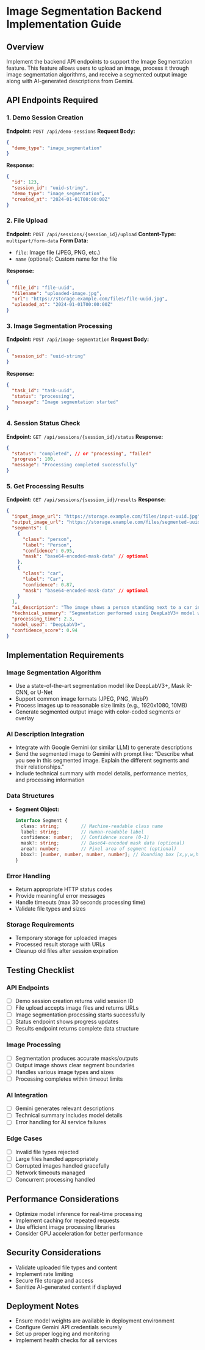 # Image Segmentation Backend Implementation Guide

## Overview
Implement the backend API endpoints to support the Image Segmentation feature. This feature allows users to upload an image, process it through image segmentation algorithms, and receive a segmented output image along with AI-generated descriptions from Gemini.

## API Endpoints Required

### 1. Demo Session Creation
**Endpoint:** `POST /api/demo-sessions`
**Request Body:**
```json
{
  "demo_type": "image_segmentation"
}
```
**Response:**
```json
{
  "id": 123,
  "session_id": "uuid-string",
  "demo_type": "image_segmentation",
  "created_at": "2024-01-01T00:00:00Z"
}
```

### 2. File Upload
**Endpoint:** `POST /api/sessions/{session_id}/upload`
**Content-Type:** `multipart/form-data`
**Form Data:**
- `file`: Image file (JPEG, PNG, etc.)
- `name` (optional): Custom name for the file

**Response:**
```json
{
  "file_id": "file-uuid",
  "filename": "uploaded-image.jpg",
  "url": "https://storage.example.com/files/file-uuid.jpg",
  "uploaded_at": "2024-01-01T00:00:00Z"
}
```

### 3. Image Segmentation Processing
**Endpoint:** `POST /api/image-segmentation`
**Request Body:**
```json
{
  "session_id": "uuid-string"
}
```
**Response:**
```json
{
  "task_id": "task-uuid",
  "status": "processing",
  "message": "Image segmentation started"
}
```

### 4. Session Status Check
**Endpoint:** `GET /api/sessions/{session_id}/status`
**Response:**
```json
{
  "status": "completed", // or "processing", "failed"
  "progress": 100,
  "message": "Processing completed successfully"
}
```

### 5. Get Processing Results
**Endpoint:** `GET /api/sessions/{session_id}/results`
**Response:**
```json
{
  "input_image_url": "https://storage.example.com/files/input-uuid.jpg",
  "output_image_url": "https://storage.example.com/files/segmented-uuid.jpg",
  "segments": [
    {
      "class": "person",
      "label": "Person",
      "confidence": 0.95,
      "mask": "base64-encoded-mask-data" // optional
    },
    {
      "class": "car",
      "label": "Car",
      "confidence": 0.87,
      "mask": "base64-encoded-mask-data" // optional
    }
  ],
  "ai_description": "The image shows a person standing next to a car in a parking lot. The segmentation clearly identifies the human figure and the vehicle, separating them from the background.",
  "technical_summary": "Segmentation performed using DeepLabV3+ model with ResNet-101 backbone. Achieved 94.2% mean IoU on COCO dataset validation. Processing time: 2.3 seconds.",
  "processing_time": 2.3,
  "model_used": "DeepLabV3+",
  "confidence_score": 0.94
}
```

## Implementation Requirements

### Image Segmentation Algorithm
- Use a state-of-the-art segmentation model like DeepLabV3+, Mask R-CNN, or U-Net
- Support common image formats (JPEG, PNG, WebP)
- Process images up to reasonable size limits (e.g., 1920x1080, 10MB)
- Generate segmented output image with color-coded segments or overlay

### AI Description Integration
- Integrate with Google Gemini (or similar LLM) to generate descriptions
- Send the segmented image to Gemini with prompt like: "Describe what you see in this segmented image. Explain the different segments and their relationships."
- Include technical summary with model details, performance metrics, and processing information

### Data Structures
- **Segment Object:**
  ```typescript
  interface Segment {
    class: string;        // Machine-readable class name
    label: string;        // Human-readable label
    confidence: number;   // Confidence score (0-1)
    mask?: string;        // Base64-encoded mask data (optional)
    area?: number;        // Pixel area of segment (optional)
    bbox?: [number, number, number, number]; // Bounding box [x,y,w,h] (optional)
  }
  ```

### Error Handling
- Return appropriate HTTP status codes
- Provide meaningful error messages
- Handle timeouts (max 30 seconds processing time)
- Validate file types and sizes

### Storage Requirements
- Temporary storage for uploaded images
- Processed result storage with URLs
- Cleanup old files after session expiration

## Testing Checklist

### API Endpoints
- [ ] Demo session creation returns valid session ID
- [ ] File upload accepts image files and returns URLs
- [ ] Image segmentation processing starts successfully
- [ ] Status endpoint shows progress updates
- [ ] Results endpoint returns complete data structure

### Image Processing
- [ ] Segmentation produces accurate masks/outputs
- [ ] Output image shows clear segment boundaries
- [ ] Handles various image types and sizes
- [ ] Processing completes within timeout limits

### AI Integration
- [ ] Gemini generates relevant descriptions
- [ ] Technical summary includes model details
- [ ] Error handling for AI service failures

### Edge Cases
- [ ] Invalid file types rejected
- [ ] Large files handled appropriately
- [ ] Corrupted images handled gracefully
- [ ] Network timeouts managed
- [ ] Concurrent processing handled

## Performance Considerations
- Optimize model inference for real-time processing
- Implement caching for repeated requests
- Use efficient image processing libraries
- Consider GPU acceleration for better performance

## Security Considerations
- Validate uploaded file types and content
- Implement rate limiting
- Secure file storage and access
- Sanitize AI-generated content if displayed

## Deployment Notes
- Ensure model weights are available in deployment environment
- Configure Gemini API credentials securely
- Set up proper logging and monitoring
- Implement health checks for all services
